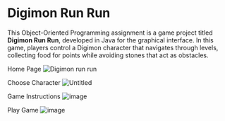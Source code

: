 # Digimon Run Run

This Object-Oriented Programming assignment is a game project titled **Digimon Run Run**, developed in Java for the graphical interface. In this game, players control a Digimon character that navigates through levels, collecting food for points while avoiding stones that act as obstacles.


Home Page
![Digimon run run](https://github.com/user-attachments/assets/0b900082-736a-42d8-8e90-44fa20913101)

Choose Character
![Untitled](https://github.com/user-attachments/assets/9cb8895a-d2d7-495c-94c4-7d0a66612705)

Game Instructions
![image](https://github.com/user-attachments/assets/cd04849f-ea91-4bc1-970c-cf02273e5513)

Play Game
![image](https://github.com/user-attachments/assets/b6a691d7-37a6-4f3a-9db4-2f42a3935305)
